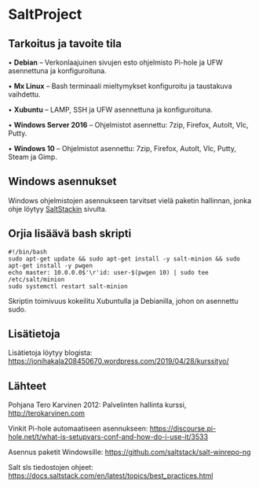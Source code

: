# SaltProject

## Tarkoitus ja tavoite tila
• **Debian** – Verkonlaajuinen sivujen esto ohjelmisto Pi-hole ja UFW asennettuna ja konfiguroituna.

• **Mx Linux** – Bash terminaali mieltymykset konfiguroitu ja taustakuva vaihdettu.

• **Xubuntu** – LAMP, SSH ja UFW asennettuna ja konfiguroituna.

• **Windows Server 2016** – Ohjelmistot asennettu: 7zip, Firefox, AutoIt, Vlc, Putty.

• **Windows 10** – Ohjelmistot asennettu: 7zip, Firefox, AutoIt, Vlc, Putty, Steam ja Gimp.

## Windows asennukset
Windows ohjelmistojen asennukseen tarvitset vielä paketin hallinnan, jonka ohje löytyy [SaltStackin](https://docs.saltstack.com/en/latest/topics/windows/windows-package-manager.html) sivulta.

## Orjia lisäävä bash skripti
	#!/bin/bash
	sudo apt-get update && sudo apt-get install -y salt-minion && sudo apt-get install -y pwgen
	echo master: 10.0.0.0$'\r'id: user-$(pwgen 10) | sudo tee /etc/salt/minion
	sudo systemctl restart salt-minion
Skriptin toimivuus kokeilitu Xubuntulla ja Debianilla, johon on asennettu sudo.
## Lisätietoja
Lisätietoja löytyy blogista: https://jonihakala208450670.wordpress.com/2019/04/28/kurssityo/

## Lähteet
Pohjana Tero Karvinen 2012: Palvelinten hallinta kurssi, http://terokarvinen.com

Vinkit Pi-hole automaatiseen asennukseen: https://discourse.pi-hole.net/t/what-is-setupvars-conf-and-how-do-i-use-it/3533

Asennus paketit Windowsille: https://github.com/saltstack/salt-winrepo-ng

Salt sls tiedostojen ohjeet: https://docs.saltstack.com/en/latest/topics/best_practices.html
